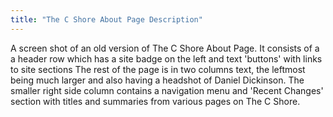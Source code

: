 ```yaml
---
title: "The C Shore About Page Description"
---
```


A screen shot of an old version of The C Shore About Page.  It consists
of a a header row which has a site badge on the left and text 'buttons'
with links to site sections  The rest of the page is in two columns
text, the leftmost being much larger and also having a headshot of
Daniel Dickinson.  The smaller right side column contains a navigation
menu and 'Recent Changes' section with titles and summaries from various
pages on The C Shore.
